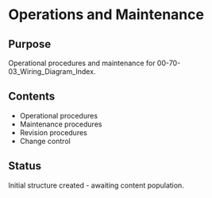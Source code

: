 # Operations and Maintenance

## Purpose
Operational procedures and maintenance for 00-70-03_Wiring_Diagram_Index.

## Contents
- Operational procedures
- Maintenance procedures
- Revision procedures
- Change control

## Status
Initial structure created - awaiting content population.
